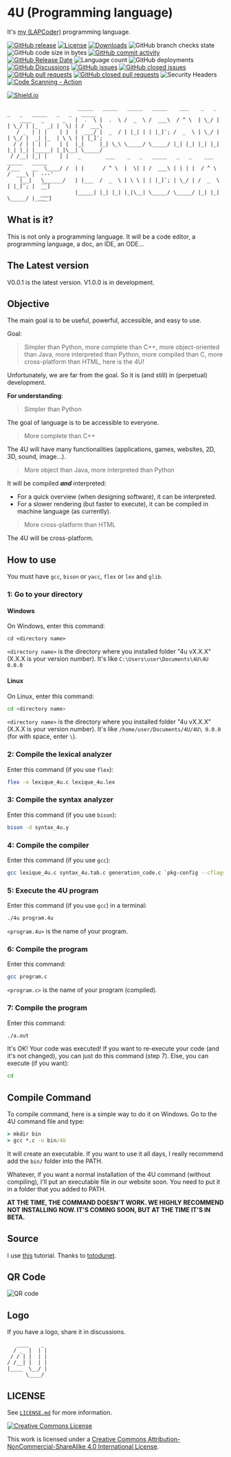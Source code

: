 # 4U (Programming language)

It's [my (LAPCoder)](https://github.com/LAPCoder) programming language.
<!-- (Please put a ⭐ if you like it 😀!) -->

[![GitHub release](https://img.shields.io/github/v/release/LAPCoder/4U-Programming-Language?include_prereleases)](https://github.com/LAPCoder/4U-Programming-language/releases)
[![License](https://img.shields.io/badge/license-CC--BY--NC--SA-green)](https://github.com/LAPCoder/4U-Programming-language/blob/main/LICENSE.md)
[![Downloads](https://img.shields.io/github/downloads/LAPCoder/4U-Programming-language/total)](https://github.com/LAPCoder/4U-Programming-language/tags)
![GitHub branch checks state](https://img.shields.io/github/checks-status/LAPCoder/4U-Programming-Language/main)
![GitHub code size in bytes](https://img.shields.io/github/languages/code-size/LAPCoder/4U-Programming-Language)
[![GitHub commit activity](https://img.shields.io/github/commit-activity/y/LAPCoder/4U-Programming-Language)](https://github.com/LAPCoder/4U-Programming-language/graphs/commit-activity)
[![GitHub Release Date](https://img.shields.io/github/release-date-pre/LAPCoder/4U-Programming-Language)](https://github.com/LAPCoder/4U-Programming-language/releases)
![Language count](https://img.shields.io/github/languages/count/LAPCoder/4U-Programming-Language)
![GitHub deployments](https://img.shields.io/github/deployments/LAPCoder/4U-Programming-Language/github-pages)
[![GitHub Discussions](https://img.shields.io/github/discussions/LAPCoder/4U-Programming-Language)](https://github.com/LAPCoder/4U-Programming-language/discussions)
[![GitHub issues](https://img.shields.io/github/issues/LAPCoder/4U-Programming-Language?color=yellow)](https://github.com/LAPCoder/4U-Programming-language/issues?q=is%3Aissue+is%3Aopen)
[![GitHub closed issues](https://img.shields.io/github/issues-closed/LAPCoder/4U-Programming-Language?color=yellow)](https://github.com/LAPCoder/4U-Programming-language/issues?q=is%3Aissue+is%3Aclosed)
[![GitHub pull requests](https://img.shields.io/github/issues-pr/LAPCoder/4U-Programming-Language?color=yellow)](https://github.com/LAPCoder/4U-Programming-language/pulls?q=is%3Apr+is%3Aopen)
[![GitHub closed pull requests](https://img.shields.io/github/issues-pr-closed/LAPCoder/4U-Programming-Language?color=yellow)](https://github.com/LAPCoder/4U-Programming-language/pulls?q=is%3Apr+is%3Aclosed)
![Security Headers](https://img.shields.io/security-headers?url=https%3A%2F%2Flapcoder.github.io%2F4U-Programming-language%2F)
[![Code Scanning - Action](https://github.com/LAPCoder/4U-Programming-Language/workflows/Code%20Scanning%20-%20Action/badge.svg)](https://github.com/LAPCoder/4U-Programming-Language/actions?query=workflow:"Code+Scanning+-+Action")

[![Shield.io](https://img.shields.io/badge/Make%20with-https%3A%2F%2Fshields.io%2F-informational)](https://shields.io)

```text
                       _____   _____   _____   _____    ___    _   _   _   _   _____   _   _   _____ 
    ____   _      _   |  .  \ |  .  \ /  _  \ /  ___\  / ^ \  | \_/ | | \_/ | |_   _| |  \| | /  ___\
   / _  | | |    | |  |  ___/ |  _  / | |_| | | |_]¨; /  _  \ | \_/ | | \_/ |  _| |_  | \ \ | | |_]¨;
  / / | | | |    | |  |_|     |_| \_\ \_____/ \_____/ |_| |_| |_| |_| |_| |_| |_____| |_|\__| \_____/
 / /__| |_| |    | |   _        ___    _   _   _____   _   _    ___    _____   _____ 
/___    __  \____/ /  | |      / ^ \  |  \| | /  ___\ | | | |  / ^ \  /  ___\ |  ---'
    |__|   \______/   | |___  /  _  \ | \ \ | | |_]¨; | \_/ | /  _  \ | |_]¨; |  ̅_̅_]
                      |_____| |_| |_| |_|\__| \_____/ \_____/ |_| |_| \_____/ |__͞_͞_͞_]
```

## What is it?

This is not only a programming language. It will be a code editor, a programming language, a doc, an IDE, an ODE…

## The Latest version

V0.0.1 is the latest version.
V1.0.0 is in development.

## Objective

The main goal is to be useful, powerful, accessible, and easy to use.

Goal:
> Simpler than Python, more complete than C++, more object-oriented than Java, more interpreted than Python, more compiled than C, more cross-platform than HTML, here is the 4U!

Unfortunately, we are far from the goal.
So it is (and still) in (perpetual) development.

**For understanding**:

> Simpler than Python

The goal of language is to be accessible to everyone.

> More complete than C++

The 4U will have many functionalities (applications, games, websites, 2D, 3D, sound, image…).

> More object than Java, more interpreted than Python

It will be compiled ***and*** interpreted:

- For a quick overview (when designing software), it can be interpreted.
- For a slower rendering (but faster to execute), it can be compiled in machine language (as currently).

> More cross-platform than HTML

The 4U will be cross-platform.

<!-- TODO : Mettre # Keywords -->

<!-- 
# How to install
Met le ici
-->

## How to use

You must have `gcc`, `bison` or `yacc`, `flex` or `lex` and `glib`.
<!-- If you want not modify, you must have `gcc`, and go to step 1, 5, 6 and 7.
If you want to execute example-program, just go to step 1 and 7. -->

### 1: Go to your directory

#### Windows

On Windows, enter this command:

```batch
cd <directory name>
```

`<directory name>` is the directory where you installed folder "4u vX.X.X" (X.X.X is your version number).
It's like `C:\Users\user\Documents\4U\4U 0.0.0`

#### Linux

On Linux, enter this command:

```bash
cd <directory name>
```

`<directory name>` is the directory where you installed folder "4u vX.X.X" (X.X.X is your version number).
It's like `/home/user/Documents/4U/4U\ 0.0.0` (for with space, enter `\`).

### 2: Compile the lexical analyzer
  
Enter this command (if you use `flex`):

```bash
flex -o lexique_4u.c lexique_4u.lex
```

### 3: Compile the syntax analyzer
  
Enter this command (if you use `bison`):

```bash
bison -d syntax_4u.y
```

### 4: Compile the compiler
  
Enter this command (if you use `gcc`):

```bash
gcc lexique_4u.c syntax_4u.tab.c generation_code.c `pkg-config --cflags --libs glib-2.0` -o 4u
```

### 5: Execute the 4U program

Enter this command (if you use `gcc`) in a terminal:

```bash
./4u program.4u
```

`<program.4u>` is the name of your program.

### 6: Compile the program

Enter this command:

```bash
gcc program.c
```

`<program.c>` is the name of your program (compiled).

### 7: Compile the program

Enter this command:

```bash
./a.out
```

It's OK! Your code was executed! If you want to re-execute your code (and it's not changed), you can just do this command (step 7).
Else, you can execute (if you want):

```bash
cd
```

## Compile Command

To compile command, here is a simple way to do it on Windows. Go to the 4U command file and type:

```bat
> mkdir bin
> gcc *.c -o bin/4U
```

It will create an executable. If you want to use it all days, I really recommend add the `bin/` folder into the PATH.

Whatever, if you want a normal installation of the 4U command (without compiling),
I'll put an executable file in our website soon. You need to put it in a folder that you added to PATH.

**AT THE TIME, THE COMMAND DOESN'T WORK. WE HIGHLY RECOMMEND NOT INSTALLING NOW. IT'S COMING SOON, BUT AT THE TIME IT'S IN BETA.**

## Source

I use [this](https://totodu.net/Compilation/Compilation) tutorial.
Thanks to [totodunet](https://github.com/totodunet).

## QR Code

![QR code](https://raw.githubusercontent.com/Yagi-404/PY-QR/main/src/4U%20Programming%20Language.qr.png "Scan it!")

## Logo

If you have a logo, share it in discussions.

```text
   ____    _
  / _  |  | |
 / / | |  | |
/ /__| |  | |
|____  \__/ |
      \____/
```

## LICENSE

See [`LICENSE.md`](https://github.com/LAPCoder/4U-Programming-language/blob/main/LICENSE.md) for more information.

[![Creative Commons License](https://i.creativecommons.org/l/by-nc-sa/4.0/88x31.png)](http://creativecommons.org/licenses/by-nc-sa/4.0/)

This work is licensed under a [Creative Commons Attribution-NonCommercial-ShareAlike 4.0 International License](http://creativecommons.org/licenses/by-nc-sa/4.0/).

<!--
<a rel="license" href="http://creativecommons.org/licenses/by-nc-sa/4.0/">
	<img alt="Creative Commons License" style="border-width:0" src="https://i.creativecommons.org/l/by-nc-sa/4.0/88x31.png" />
</a><br />
This work is licensed under a
<a rel="license" href="http://creativecommons.org/licenses/by-nc-sa/4.0/">
 Creative Commons Attribution-NonCommercial-ShareAlike 4.0 International License</a>.
-->
